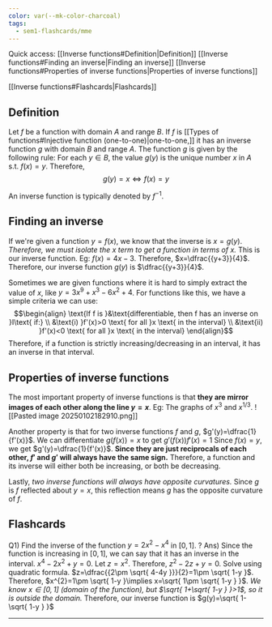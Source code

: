 ```yaml
---
color: var(--mk-color-charcoal)
tags:
  - sem1-flashcards/mme
---
```

Quick access:
[[Inverse functions#Definition|Definition]]
[[Inverse functions#Finding an inverse|Finding an inverse]]
[[Inverse functions#Properties of inverse functions|Properties of inverse functions]]

[[Inverse functions#Flashcards|Flashcards]]

## Definition
Let $f$ be a function with domain $A$ and range $B$. If $f$ is [[Types of functions#Injective function (one-to-one)|one-to-one,]] it has an inverse function $g$ with domain $B$ and range $A$. The function $g$ is given by the following rule: For each $y\in B$, the value $g(y)$ is the unique number $x$ in $A$ s.t. $f(x)=y$. Therefore,
$$g(y)=x\iff f(x)=y$$

An inverse function is typically denoted by $f^{-1}$.

## Finding an inverse
If we're given a function $y=f(x)$, we know that the inverse is $x = g(y)$. *Therefore, we must isolate the x term to get a function in terms of x.* This is our inverse function. Eg: $f(x)=4x-3$. Therefore, $x=\dfrac{{y+3}}{4}$. Therefore, our inverse function $g(y)$ is $\dfrac{{y+3}}{4}$.

Sometimes we are given functions where it is hard to simply extract the value of $x$, like $y=3x^9+x^3-6x^{2}+4$. For functions like this, we have a simple criteria we can use:
$$\begin{align}
\text{If f is }&\text{differentiable, then f has an inverse on }I\text{ if:} \\
&\text{i) }f'(x)>0 \text{ for all }x \text{ in the interval} \\
&\text{ii) }f'(x)<0 \text{ for all }x \text{ in the interval}
\end{align}$$
Therefore, if a function is strictly increasing/decreasing in an interval, it has an inverse in that interval.

## Properties of inverse functions
The most important property of inverse functions is that **they are mirror images of each other along the line $y=x$**. Eg: The graphs of $x^{3}$ and $x^{1/3}$. ![[Pasted image 20250102182910.png]]

Another property is that for two inverse functions $f$ and $g$, $g'(y)=\dfrac{1}{f'(x)}$. We can differentiate $g(f(x))=x$ to get $g'(f(x))f'(x)=1$
Since $f(x)=y$, we get $g'(y)=\dfrac{1}{f'(x)}$. **Since they are just reciprocals of each other, $f'$ and $g'$ will always have the same sign.** Therefore, a function and its inverse will either both be increasing, or both be decreasing.

Lastly, *two inverse functions will always have opposite curvatures.* Since $g$ is $f$ reflected about $y=x$, this reflection means $g$ has the opposite curvature of $f$.


## Flashcards
Q1) Find the inverse of the function $y=2x^{2}-x^4$ in $[0,1]$.
?
Ans) Since the function is increasing in $[0,1]$, we can say that it has an inverse in the interval.
$x^4-2x^{2}+y=0$. Let $z=x^{2}$. Therefore, $z^{2}-2z+y=0$. Solve using quadratic formula. $z=\dfrac{{2\pm \sqrt{ 4-4y }}}{2}=1\pm \sqrt{ 1-y }$.
Therefore, $x^{2}=1\pm \sqrt{ 1-y }\implies x=\sqrt{ 1\pm \sqrt{ 1-y } }$. *We know $x\in[0,1]$ (domain of the function), but $\sqrt{ 1+\sqrt{ 1-y } }>1$, so it is outside the domain.* Therefore, our inverse function is $g(y)=\sqrt{ 1-\sqrt{ 1-y } }$
<div style='border-top: 1px solid; width: 100%; margin-top:3px; margin-bottom: 0px;'></div>

